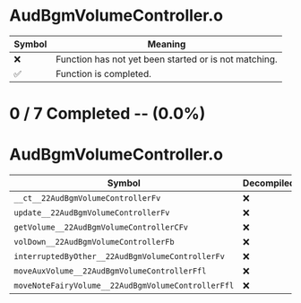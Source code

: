 # AudBgmVolumeController.o
| Symbol | Meaning 
| ------------- | ------------- 
| :x: | Function has not yet been started or is not matching. 
| :white_check_mark: | Function is completed. 


# 0 / 7 Completed -- (0.0%)
# AudBgmVolumeController.o
| Symbol | Decompiled? |
| ------------- | ------------- |
| `__ct__22AudBgmVolumeControllerFv` | :x: |
| `update__22AudBgmVolumeControllerFv` | :x: |
| `getVolume__22AudBgmVolumeControllerCFv` | :x: |
| `volDown__22AudBgmVolumeControllerFb` | :x: |
| `interruptedByOther__22AudBgmVolumeControllerFv` | :x: |
| `moveAuxVolume__22AudBgmVolumeControllerFfl` | :x: |
| `moveNoteFairyVolume__22AudBgmVolumeControllerFfl` | :x: |

